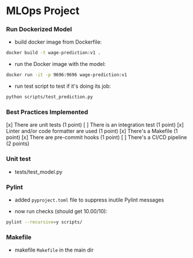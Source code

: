 # MLOps Project





### Run Dockerized Model

- build docker image from Dockerfile:

```bash
docker build -t wage-prediction:v1 .
```

- run the Docker image with the model:

```bash
docker run -it -p 9696:9696 wage-prediction:v1
```

- run test script to test if it's doing its job:

```bash
python scripts/test_prediction.py
```

### Best Practices Implemented

[x] There are unit tests (1 point)
[ ] There is an integration test (1 point)
[x] Linter and/or code formatter are used (1 point)
[x] There's a Makefile (1 point)
[x] There are pre-commit hooks (1 point)
[ ] There's a CI/CD pipeline (2 points)

### Unit test

- tests/test_model.py

### Pylint

- added ```pyproject.toml``` file to suppress inutile Pylint messages

- now run checks (should get 10.00/10):

```bash
pylint --recursive=y scripts/
```
### Makefile

- makefile ```Makefile``` in the main dir
